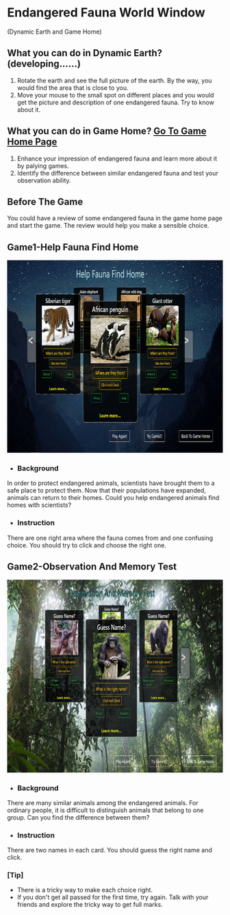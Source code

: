 # Endangered Fauna World Window 
(Dynamic Earth and Game Home)

## What you can do in Dynamic Earth?(developing......)
1. Rotate the earth and see the full picture of the earth. By the way, you would find the area that is close to you.
2. Move your mouse to the small spot on different places and you would get the picture and description of one endangered fauna. Try to know about it.

## What you can do in Game Home? [Go To Game Home Page](http://www.efww.top)
1. Enhance your impression of endangered fauna and learn more about it by palying games.
2. Identify the difference between similar endangered fauna and test your observation ability.

## Before The Game
You could have a review of some endangered fauna in the game home page and start the game. The review would help you make a sensible choice.

## Game1-Help Fauna Find Home
<img src="static/images/game1.png" width="700" height="450"/></br>

- ### Background 
In order to protect endangered animals, scientists have brought them to a safe place to protect them. Now that their populations have expanded, animals can return to their homes. Could you help endangered animals find homes with scientists? 
- ### Instruction
There are one right area where the fauna comes from and one confusing choice. You should try to click and choose the right one.

## Game2-Observation And Memory Test
<img src="static/images/game2.png" width="700" height="450"/></br>
- ### Background 
There are many similar animals among the endangered animals. For ordinary people, it is difficult to distinguish animals that belong to one group. Can you find the difference between them?

- ### Instruction
There are two names in each card. You should guess the right name and click.

### [Tip]
- There is a tricky way to make each choice right. 
- If you don't get all passed for the first time, try again. Talk with your friends and explore the tricky way to get full marks.
